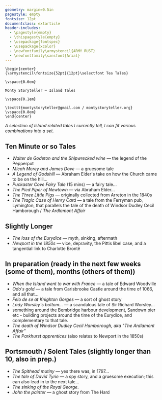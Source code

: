 ```yaml
---
geometry: margin=0.5in
pagestyle: empty
fontsize: 12pt
documentclass: extarticle
header-includes:
  - \pagestyle{empty}
  - \thispagestyle{empty}
  - \usepackage{fontspec}
  - \usepackage{xcolor}
  - \newfontfamily\armystencil{ARMY RUST}
  - \newfontfamily\sansfont{Arial}
---
```

<!-- pandoc monty_island_tales.md -o monty_island_tales.pdf  --pdf-engine=xelatex  -->
```{=latex}
\begin{center}
{\armystencil\fontsize{52pt}{12pt}\selectfont Tea Tales}

\vspace{0.6em}

Monty Storyteller — Island Tales

\vspace{0.1em}

\texttt{montystoryteller@gmail.com / montystoryteller.org}
\vspace{0.8em}
\end{center}
```

*A selection of Island related tales I currently tell, I can fit various combinations into a set.*

## Ten Minute or so Tales

- *Walter de Godeton and the Shipwrecked wine* — the legend of the Pepperpot
- *Micah Morey and James Dove* — a gruesome tale
- *A Legend of Godshill* — Abraham Elder's take on how the Church came to be on the hill...
- *Puckaster Cove Fairy Tale* (15 mins) — a fairy tale...
- *The Pied Piper of Newtown* — via Abraham Elder...
- *The Three Little Pigs* — originally collected from Arreton in the 1840s
- *The Tragic Case of Henry Card* — a tale from the Ferryman pub, Lymington, that parallels the tale of the death of Windsor Dudley Cecil Hamborough / *The Ardlamont Affair*

## Slightly Longer

- *The loss of the Eurydice* — myth, sinking, aftermath
- *Newport in the 1850s* — vice, depravity, the Pittis libel case, and a tangential link to Charlotte Brontë

## In preparation (ready in the next few weeks (some of them), months (others of them))

- *When the Island went to war with France* — a tale of Edward Woodville
- *Odo's gold* — a tale from Carisbrooke Castle around the time of 1066, and all that...
- *Felo de se at Knighton Gorges* — a sort of ghost story
- *Lady Worsley's bottom...* — a scandalous tale of Sir Richard Worsley...
- something around the Bembridge harbour development, Sandown pier etc - building projects around the time of the Eurydice, and complementary to that tale.
- *The death of Windsor Dudley Cecil Hamborough, aka "The Ardlamont Affair"*
- *The Parkhurst apprentices* (also relates to Newport in the 1850s)

## Portsmouth / Solent Tales (slightly longer than 10, also in prep.)

- *The Spithead mutiny* — yes there was, in 1797...
- *The tale of David Tyrie* — a spy story, and a gruesome execution; this can also lead in to the next tale...
- *The sinking of the Royal George*.
- *John the painter* — a ghost story from The Hard
